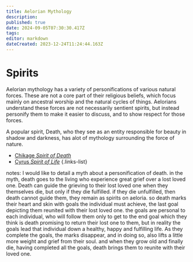 ```yaml
---
title: Aelorian Mythology
description: 
published: true
date: 2024-09-05T07:30:30.417Z
tags: 
editor: markdown
dateCreated: 2023-12-24T11:24:44.163Z
---
```


# Spirits
Aelorian mythology has a variety of personifications of various natural forces. These are not a core part of their religious beliefs, which focus mainly on ancestral worship and the natural cycles of things. Aelorians understand these forces are not necessarily sentient spirits, but instead personify them to make it easier to discuss, and to show respect for those forces. 

A popular spirit, Death, who they see as an entity responsible for beauty in shadow and darkness, has alot of mythology surrounding the force of nature.
- [Chikage *Spirit of Death*](/reference/species/aelorian/mythology/spirit/death)
- [Cyrus *Spirit of Life*](/reference/species/aelorian/mythology/spirit/life)
{.links-list}

notes:
I would like to detail a myth about a personification of death. in the myth, death goes to the living who experience great grief over a lost loved one. Death can guide the grieving to their lost loved one when they themselves die, but only if they die fulfilled. if they die unfulfilled, then death cannot guide them, they remain as spirits on aeloria. so death marks their heart and skin with goals the individual must achieve, the last goal depicting them reunited with their lost loved one. the goals are personal to each individual, who will follow them only to get to the end goal which they think is death promising to return their lost one to them, but in reality the goals lead that individual down a healthy, happy and fulfilling life. As they complete the goals, the marks disappear, and in doing so, also lifts a little more weight and grief from their soul. and when they grow old and finally die, having completed all the goals, death brings them to reunite with their loved one. 
